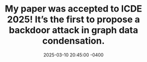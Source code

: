 ---
title: >-
  My paper was accepted to <strong>ICDE 2025</strong>! It’s the first to propose a backdoor attack in graph data condensation.
date: 2025-03-10 20:45:00 -0400
---